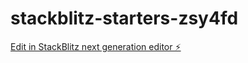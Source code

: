 # stackblitz-starters-zsy4fd

[Edit in StackBlitz next generation editor ⚡️](https://stackblitz.com/~/github.com/GSWILL200500/stackblitz-starters-zsy4fd)